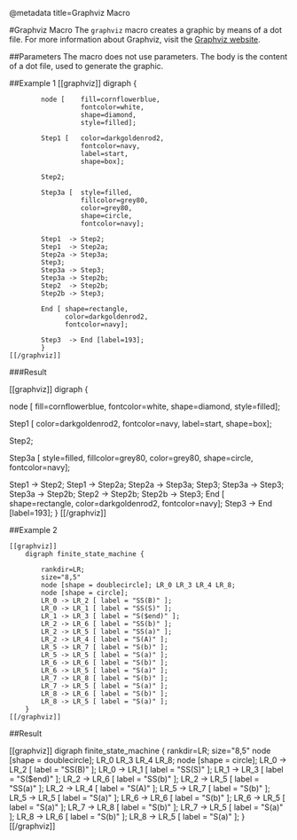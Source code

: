 @metadata title=Graphviz Macro

#Graphviz Macro
The `graphviz` macro creates a graphic by means of a dot file. For more information about Graphviz, visit the [Graphviz website](http://www.graphviz.org).


##Parameters
The macro does not use parameters. The body is the content of a dot file, used to generate the graphic.


##Example 1
    [[graphviz]]
        digraph {

            node [    fill=cornflowerblue,
                      fontcolor=white,
                      shape=diamond,
                      style=filled];

            Step1 [   color=darkgoldenrod2,
                      fontcolor=navy,
                      label=start,
                      shape=box];

            Step2;

            Step3a [  style=filled,
                      fillcolor=grey80,
                      color=grey80,
                      shape=circle,
                      fontcolor=navy];

            Step1  -> Step2;
            Step1  -> Step2a;
            Step2a -> Step3a;
            Step3;
            Step3a -> Step3;
            Step3a -> Step2b;
            Step2  -> Step2b;
            Step2b -> Step3;

            End [ shape=rectangle,
                  color=darkgoldenrod2,
                  fontcolor=navy];

            Step3  -> End [label=193];
            }
    [[/graphviz]]
    

###Result

[[graphviz]]
digraph {

  node [    fill=cornflowerblue,
            fontcolor=white,
            shape=diamond,
            style=filled];

  Step1 [   color=darkgoldenrod2,
            fontcolor=navy,
            label=start,
            shape=box];

  Step2;

  Step3a [  style=filled,
            fillcolor=grey80,
            color=grey80,
            shape=circle,
            fontcolor=navy];

  Step1  -> Step2;
  Step1  -> Step2a;
  Step2a -> Step3a;
  Step3;
  Step3a -> Step3;
  Step3a -> Step2b;
  Step2  -> Step2b;
  Step2b -> Step3;
  End [ shape=rectangle,
        color=darkgoldenrod2,
        fontcolor=navy];
  Step3  -> End [label=193];
}
[[/graphviz]]


##Example 2

    [[graphviz]]
        digraph finite_state_machine {

            rankdir=LR;
            size="8,5"
            node [shape = doublecircle]; LR_0 LR_3 LR_4 LR_8;
            node [shape = circle];
            LR_0 -> LR_2 [ label = "SS(B)" ];
            LR_0 -> LR_1 [ label = "SS(S)" ];
            LR_1 -> LR_3 [ label = "S($end)" ];
            LR_2 -> LR_6 [ label = "SS(b)" ];
            LR_2 -> LR_5 [ label = "SS(a)" ];
            LR_2 -> LR_4 [ label = "S(A)" ];
            LR_5 -> LR_7 [ label = "S(b)" ];
            LR_5 -> LR_5 [ label = "S(a)" ];
            LR_6 -> LR_6 [ label = "S(b)" ];
            LR_6 -> LR_5 [ label = "S(a)" ];
            LR_7 -> LR_8 [ label = "S(b)" ];
            LR_7 -> LR_5 [ label = "S(a)" ];
            LR_8 -> LR_6 [ label = "S(b)" ];
            LR_8 -> LR_5 [ label = "S(a)" ];
        }
    [[/graphviz]]


##Result

[[graphviz]]
digraph finite_state_machine {
    rankdir=LR;
    size="8,5"
    node [shape = doublecircle]; LR_0 LR_3 LR_4 LR_8;
    node [shape = circle];
    LR_0 -> LR_2 [ label = "SS(B)" ];
    LR_0 -> LR_1 [ label = "SS(S)" ];
    LR_1 -> LR_3 [ label = "S($end)" ];
    LR_2 -> LR_6 [ label = "SS(b)" ];
    LR_2 -> LR_5 [ label = "SS(a)" ];
    LR_2 -> LR_4 [ label = "S(A)" ];
    LR_5 -> LR_7 [ label = "S(b)" ];
    LR_5 -> LR_5 [ label = "S(a)" ];
    LR_6 -> LR_6 [ label = "S(b)" ];
    LR_6 -> LR_5 [ label = "S(a)" ];
    LR_7 -> LR_8 [ label = "S(b)" ];
    LR_7 -> LR_5 [ label = "S(a)" ];
    LR_8 -> LR_6 [ label = "S(b)" ];
    LR_8 -> LR_5 [ label = "S(a)" ];
}
[[/graphviz]]
